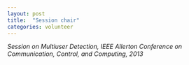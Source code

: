 ```yaml
---
layout: post
title:  "Session chair"
categories: volunteer
---
```

_Session on Multiuser Detection, IEEE Allerton Conference on Communication, Control, and Computing, 2013_

<!--more-->
